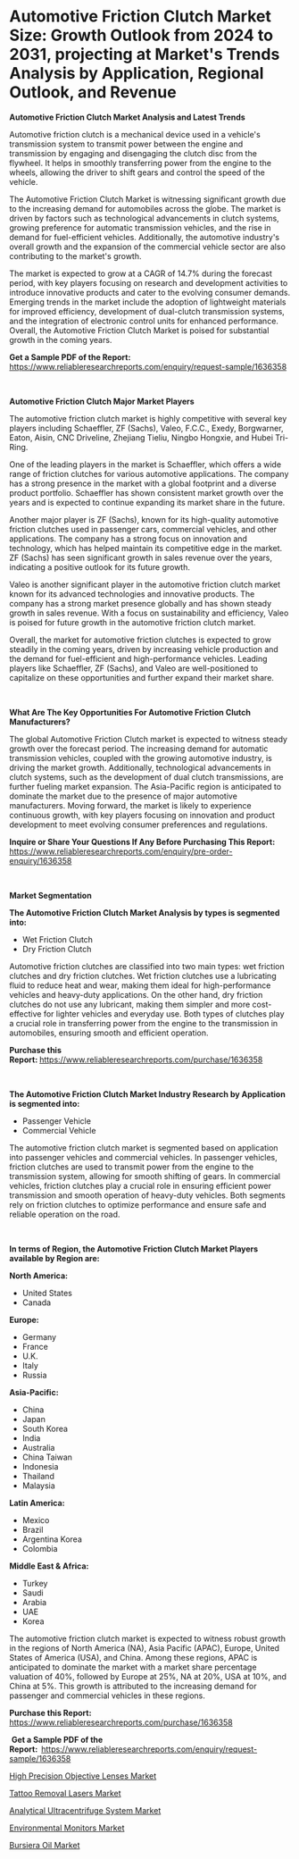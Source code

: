 <p><h1>Automotive Friction Clutch Market Size: Growth Outlook from 2024 to 2031, projecting at Market's Trends Analysis by Application, Regional Outlook, and Revenue</h1></p><p><strong>Automotive Friction Clutch Market Analysis and Latest Trends</strong></p>
<p><p>Automotive friction clutch is a mechanical device used in a vehicle's transmission system to transmit power between the engine and transmission by engaging and disengaging the clutch disc from the flywheel. It helps in smoothly transferring power from the engine to the wheels, allowing the driver to shift gears and control the speed of the vehicle.</p><p>The Automotive Friction Clutch Market is witnessing significant growth due to the increasing demand for automobiles across the globe. The market is driven by factors such as technological advancements in clutch systems, growing preference for automatic transmission vehicles, and the rise in demand for fuel-efficient vehicles. Additionally, the automotive industry's overall growth and the expansion of the commercial vehicle sector are also contributing to the market's growth.</p><p>The market is expected to grow at a CAGR of 14.7% during the forecast period, with key players focusing on research and development activities to introduce innovative products and cater to the evolving consumer demands. Emerging trends in the market include the adoption of lightweight materials for improved efficiency, development of dual-clutch transmission systems, and the integration of electronic control units for enhanced performance. Overall, the Automotive Friction Clutch Market is poised for substantial growth in the coming years.</p></p>
<p><strong>Get a Sample PDF of the Report:&nbsp;</strong> <a href="https://www.reliableresearchreports.com/enquiry/request-sample/1636358">https://www.reliableresearchreports.com/enquiry/request-sample/1636358</a></p>
<p>&nbsp;</p>
<p><strong>Automotive Friction Clutch Major Market Players</strong></p>
<p><p>The automotive friction clutch market is highly competitive with several key players including Schaeffler, ZF (Sachs), Valeo, F.C.C., Exedy, Borgwarner, Eaton, Aisin, CNC Driveline, Zhejiang Tieliu, Ningbo Hongxie, and Hubei Tri-Ring.</p><p>One of the leading players in the market is Schaeffler, which offers a wide range of friction clutches for various automotive applications. The company has a strong presence in the market with a global footprint and a diverse product portfolio. Schaeffler has shown consistent market growth over the years and is expected to continue expanding its market share in the future.</p><p>Another major player is ZF (Sachs), known for its high-quality automotive friction clutches used in passenger cars, commercial vehicles, and other applications. The company has a strong focus on innovation and technology, which has helped maintain its competitive edge in the market. ZF (Sachs) has seen significant growth in sales revenue over the years, indicating a positive outlook for its future growth.</p><p>Valeo is another significant player in the automotive friction clutch market known for its advanced technologies and innovative products. The company has a strong market presence globally and has shown steady growth in sales revenue. With a focus on sustainability and efficiency, Valeo is poised for future growth in the automotive friction clutch market.</p><p>Overall, the market for automotive friction clutches is expected to grow steadily in the coming years, driven by increasing vehicle production and the demand for fuel-efficient and high-performance vehicles. Leading players like Schaeffler, ZF (Sachs), and Valeo are well-positioned to capitalize on these opportunities and further expand their market share.</p></p>
<p>&nbsp;</p>
<p><strong>What Are The Key Opportunities For Automotive Friction Clutch Manufacturers?</strong></p>
<p><p>The global Automotive Friction Clutch market is expected to witness steady growth over the forecast period. The increasing demand for automatic transmission vehicles, coupled with the growing automotive industry, is driving the market growth. Additionally, technological advancements in clutch systems, such as the development of dual clutch transmissions, are further fueling market expansion. The Asia-Pacific region is anticipated to dominate the market due to the presence of major automotive manufacturers. Moving forward, the market is likely to experience continuous growth, with key players focusing on innovation and product development to meet evolving consumer preferences and regulations.</p></p>
<p><strong>Inquire or Share Your Questions If Any Before Purchasing This Report:</strong> <a href="https://www.reliableresearchreports.com/enquiry/pre-order-enquiry/1636358">https://www.reliableresearchreports.com/enquiry/pre-order-enquiry/1636358</a></p>
<p>&nbsp;</p>
<p><strong>Market Segmentation</strong></p>
<p><strong>The Automotive Friction Clutch Market Analysis by types is segmented into:</strong></p>
<p><ul><li>Wet Friction Clutch</li><li>Dry Friction Clutch</li></ul></p>
<p><p>Automotive friction clutches are classified into two main types: wet friction clutches and dry friction clutches. Wet friction clutches use a lubricating fluid to reduce heat and wear, making them ideal for high-performance vehicles and heavy-duty applications. On the other hand, dry friction clutches do not use any lubricant, making them simpler and more cost-effective for lighter vehicles and everyday use. Both types of clutches play a crucial role in transferring power from the engine to the transmission in automobiles, ensuring smooth and efficient operation.</p></p>
<p><strong>Purchase this Report:&nbsp;</strong><a href="https://www.reliableresearchreports.com/purchase/1636358">https://www.reliableresearchreports.com/purchase/1636358</a></p>
<p>&nbsp;</p>
<p><strong>The Automotive Friction Clutch Market Industry Research by Application is segmented into:</strong></p>
<p><ul><li>Passenger Vehicle</li><li>Commercial Vehicle</li></ul></p>
<p><p>The automotive friction clutch market is segmented based on application into passenger vehicles and commercial vehicles. In passenger vehicles, friction clutches are used to transmit power from the engine to the transmission system, allowing for smooth shifting of gears. In commercial vehicles, friction clutches play a crucial role in ensuring efficient power transmission and smooth operation of heavy-duty vehicles. Both segments rely on friction clutches to optimize performance and ensure safe and reliable operation on the road.</p></p>
<p>&nbsp;</p>
<p><strong>In terms of Region, the Automotive Friction Clutch Market Players available by Region are:</strong></p>
<p>
    <p> <strong> North America: </strong>
        <ul>
            <li>United States</li>
            <li>Canada</li>
        </ul>
        </p> 
    <p> <strong> Europe: </strong>
        <ul>
            <li>Germany</li>
            <li>France</li>
            <li>U.K.</li>
            <li>Italy</li>
            <li>Russia</li>
        </ul>
        </p> 
    <p> <strong> Asia-Pacific: </strong>
        <ul>
            <li>China</li>
            <li>Japan</li>
            <li>South Korea</li>
            <li>India</li>
            <li>Australia</li>
            <li>China Taiwan</li>
            <li>Indonesia</li>
            <li>Thailand</li>
            <li>Malaysia</li>
        </ul>
        </p> 
    <p> <strong> Latin America: </strong>
        <ul>
            <li>Mexico</li>
            <li>Brazil</li>
            <li>Argentina Korea</li>
            <li>Colombia</li>
        </ul>
        </p> 
    <p> <strong> Middle East & Africa: </strong>
        <ul>
            <li>Turkey</li>
            <li>Saudi</li>
            <li>Arabia</li>
            <li>UAE</li>
            <li>Korea</li>
        </ul>
    </p>
    </p>
<p><p>The automotive friction clutch market is expected to witness robust growth in the regions of North America (NA), Asia Pacific (APAC), Europe, United States of America (USA), and China. Among these regions, APAC is anticipated to dominate the market with a market share percentage valuation of 40%, followed by Europe at 25%, NA at 20%, USA at 10%, and China at 5%. This growth is attributed to the increasing demand for passenger and commercial vehicles in these regions.</p></p>
<p><strong>Purchase this Report: </strong><a href="https://www.reliableresearchreports.com/purchase/1636358">https://www.reliableresearchreports.com/purchase/1636358</a></p>
<p>&nbsp;<strong>Get a Sample PDF of the Report:&nbsp;&nbsp;</strong><a href="https://www.reliableresearchreports.com/enquiry/request-sample/1636358">https://www.reliableresearchreports.com/enquiry/request-sample/1636358</a></p>
<p><strong></strong></p>
<p><p><a href="https://github.com/wusalecollins540tpqoz/Market-Research-Report-List-1/blob/main/high-precision-objective-lenses-market.md">High Precision Objective Lenses Market</a></p><p><a href="https://medium.com/@merrittrice2023/tattoo-removal-lasers-market-research-report-its-history-and-forecast-2024-to-2031-9d02f6b9a9ab">Tattoo Removal Lasers Market</a></p><p><a href="https://issuu.com/reportprime-2/docs/analytical-ultracentrifuge-system-market-size-2030">Analytical Ultracentrifuge System Market</a></p><p><a href="https://issuu.com/reportprime-2/docs/environmental-monitors-market-size-2030.pptx">Environmental Monitors Market</a></p><p><a href="https://github.com/kathiaseamanalvaradovlprc2h/Market-Research-Report-List-1/blob/main/bursiera-oil-market.md">Bursiera Oil Market</a></p></p>